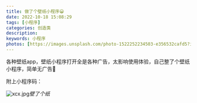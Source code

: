 ```yaml
---
title: 做了个壁纸小程序😀
date: 2022-10-18 15:08:29
tags: [小程序]
categories: 创造类
description:
keywords: 小程序
photos: [https://images.unsplash.com/photo-1522252234503-e356532cafd5?ixid=Mnw4OTgyNHwwfDF8c2VhcmNofDd8fGNvZGV8ZW58MHx8fHwxNjQ5NjY5MTgw&ixlib=rb-1.2.1&w=750&dpi=2]
---
```


各种壁纸app，壁纸小程序打开全是各种广告，太影响使用体验，自己整了个壁纸小程序，简单无广告🤣

附上小程序码：

![xcx.jpg](https://img.lkxin.cn/tu/2022/10/18/634e537320ee3.jpg)_壁了个纸_
